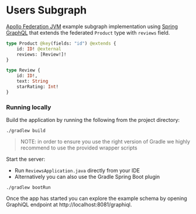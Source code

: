 # Users Subgraph

[Apollo Federation JVM](https://github.com/apollographql/federation-jvm) example subgraph implementation using [Spring GraphQL](https://docs.spring.io/spring-graphql/docs/current/reference/html/) that extends the federated `Product` type with `reviews` field.

```graphql
type Product @key(fields: "id") @extends {
    id: ID! @external
    reviews: [Review!]!
}

type Review {
    id: ID!,
    text: String
    starRating: Int!
}
```

### Running locally
Build the application by running the following from the project directory:

```shell
./gradlew build
```

> NOTE: in order to ensure you use the right version of Gradle we highly recommend to use the provided wrapper scripts

Start the server:

* Run `ReviewsApplication.java` directly from your IDE
* Alternatively you can also use the Gradle Spring Boot plugin

```shell
./gradlew bootRun
```

Once the app has started you can explore the example schema by opening GraphiQL endpoint at http://localhost:8081/graphiql.

